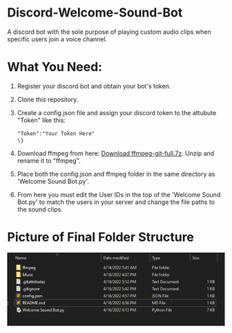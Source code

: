 # Discord-Welcome-Sound-Bot
 A discord bot with the sole purpose of playing custom audio clips when specific users join a voice channel. 

# What You Need:
1. Register your discord bot and obtain your bot's token.
2. Clone this repository.
3. Create a config.json file and assign your discord token to the attubute "Token" like this:

    ``` \{
    "Token":"Your Token Here"
    \}
    ```
4. Download ffmpeg from here: [Download ffmpeg-git-full.7z](https://www.gyan.dev/ffmpeg/builds/). Unzip and rename it to "ffmpeg". 
5. Place both the config.json and ffmpeg folder in the same directory as 'Welcome Sound Bot.py'.
6. From here you must edit the User IDs in the top of the 'Welcome Sound Bot.py' to match the users in your server and change the file paths to the sound clips. 

# Picture of Final Folder Structure
![](Folder.png)